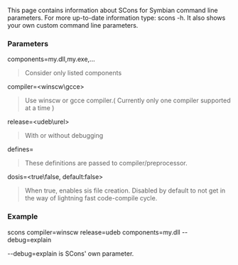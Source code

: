 This page contains information about SCons for Symbian command line parameters. For more up-to-date information type: scons -h. It also shows your own custom command line parameters.

### Parameters ###
components=my.dll,my.exe,...
> Consider only listed components

compiler=<winscw\gcce>
> Use winscw or gcce compiler.( Currently only one compiler supported at a time )

release=<udeb\urel>
> With or without debugging

defines=<list of definitions>
> These definitions are passed to compiler/preprocessor.

dosis=<true\false, default:false>
> When true, enables sis file creation. Disabled by default to not get in the way of lightning fast code-compile cycle.

### Example ###
scons compiler=winscw release=udeb components=my.dll --debug=explain

--debug=explain is SCons' own parameter.